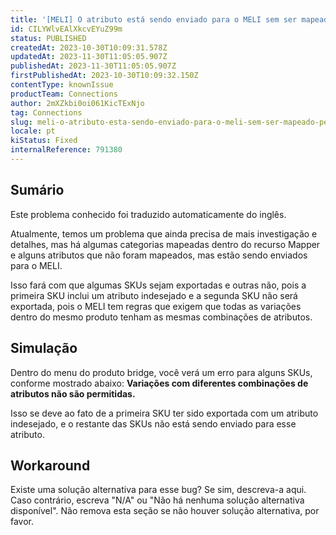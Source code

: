 ```yaml
---
title: '[MELI] O atributo está sendo enviado para o MELI sem ser mapeado pelo vendedor'
id: CILYWlvEAlXkcvEYuZ99m
status: PUBLISHED
createdAt: 2023-10-30T10:09:31.578Z
updatedAt: 2023-11-30T11:05:05.907Z
publishedAt: 2023-11-30T11:05:05.907Z
firstPublishedAt: 2023-10-30T10:09:32.150Z
contentType: knownIssue
productTeam: Connections
author: 2mXZkbi0oi061KicTExNjo
tag: Connections
slug: meli-o-atributo-esta-sendo-enviado-para-o-meli-sem-ser-mapeado-pelo-vendedor
locale: pt
kiStatus: Fixed
internalReference: 791380
---
```


## Sumário

<div class="alert alert-info">
  <p>Este problema conhecido foi traduzido automaticamente do inglês.</p>
</div>



Atualmente, temos um problema que ainda precisa de mais investigação e detalhes, mas há algumas categorias mapeadas dentro do recurso Mapper e alguns atributos que não foram mapeados, mas estão sendo enviados para o MELI.

Isso fará com que algumas SKUs sejam exportadas e outras não, pois a primeira SKU inclui um atributo indesejado e a segunda SKU não será exportada, pois o MELI tem regras que exigem que todas as variações dentro do mesmo produto tenham as mesmas combinações de atributos.

## Simulação



Dentro do menu do produto bridge, você verá um erro para alguns SKUs, conforme mostrado abaixo:
**Variações com diferentes combinações de atributos não são permitidas.**

Isso se deve ao fato de a primeira SKU ter sido exportada com um atributo indesejado, e o restante das SKUs não está sendo enviado para esse atributo.



## Workaround


Existe uma solução alternativa para esse bug? Se sim, descreva-a aqui. Caso contrário, escreva "N/A" ou "Não há nenhuma solução alternativa disponível". Não remova esta seção se não houver solução alternativa, por favor.





